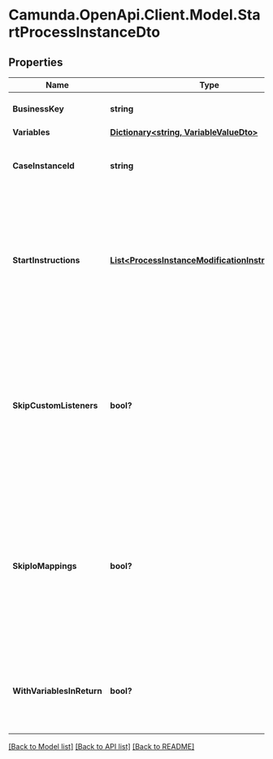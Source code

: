 # Camunda.OpenApi.Client.Model.StartProcessInstanceDto

## Properties

Name | Type | Description | Notes
------------ | ------------- | ------------- | -------------
**BusinessKey** | **string** | The business key of the process instance. | [optional] 
**Variables** | [**Dictionary&lt;string, VariableValueDto&gt;**](VariableValueDto.md) |  | [optional] 
**CaseInstanceId** | **string** | The case instance id the process instance is to be initialized with. | [optional] 
**StartInstructions** | [**List&lt;ProcessInstanceModificationInstructionDto&gt;**](ProcessInstanceModificationInstructionDto.md) | **Optional**. A JSON array of instructions that specify which activities to start the process instance at. If this property is omitted, the process instance starts at its default blank start event. | [optional] 
**SkipCustomListeners** | **bool?** | Skip execution listener invocation for activities that are started or ended as part of this request. **Note**: This option is currently only respected when start instructions are submitted via the &#x60;startInstructions&#x60; property. | [optional] 
**SkipIoMappings** | **bool?** | Skip execution of [input/output variable mappings](https://docs.camunda.org/manual/7.21/user-guide/process-engine/variables/#input-output-variable-mapping) for activities that are started or ended as part of this request. **Note**: This option is currently only respected when start instructions are submitted via the &#x60;startInstructions&#x60; property. | [optional] 
**WithVariablesInReturn** | **bool?** | Indicates if the variables, which was used by the process instance during execution, should be returned. Default value: &#x60;false&#x60; | [optional] 

[[Back to Model list]](../README.md#documentation-for-models) [[Back to API list]](../README.md#documentation-for-api-endpoints) [[Back to README]](../README.md)

